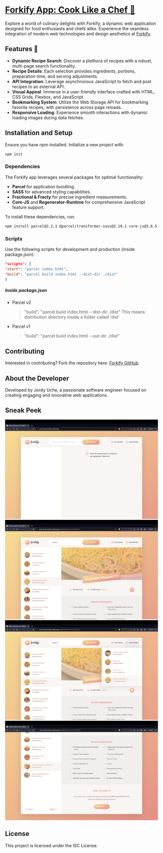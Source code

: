 # [Forkify App: Cook Like a Chef 🍉](https://uche-jordy-forkify.netlify.app/)

Explore a world of culinary delights with Forkify, a dynamic web application designed for food enthusiasts and chefs alike. Experience the seamless integration of modern web technologies and design aesthetics at [Forkify](https://uche-jordy-forkify.netlify.app/).

## Features 🍓

- **Dynamic Recipe Search**: Discover a plethora of recipes with a robust, multi-page search functionality.
- **Recipe Details**: Each selection provides ingredients, portions, preparation time, and serving adjustments.
- **API Integration**: Leverage asynchronous JavaScript to fetch and post recipes to an external API.
- **Visual Appeal**: Immerse in a user-friendly interface crafted with HTML, CSS Grids, Flexbox, and JavaScript.
- **Bookmarking System**: Utilize the Web Storage API for bookmarking favorite recipes, with persistence across page reloads.
- **Responsive Loading**: Experience smooth interactions with dynamic loading images during data fetches.

## Installation and Setup

Ensure you have npm installed. Initialize a new project with:

```bash
npm init
```

### Dependencies

The Forkify app leverages several packages for optimal functionality:

- **Parcel** for application bundling.
- **SASS** for advanced styling capabilities.
- **Fractional & Fracty** for precise ingredient measurements.
- **Core-JS** and **Regenerator-Runtime** for comprehensive JavaScript feature support.

To install these dependencies, run:

```bash
npm install parcel@2.2.1 @parcel/transformer-sass@2.10.1 core-js@3.6.5 fractional@1.0.0 fracty@1.0.9 regenerator-runtime@0.13.7 sass@1.26.10

```

### Scripts

Use the following scripts for development and production (inside package.json):

```json
"scripts": {
"start": "parcel index.html",
"build": "parcel build index.html --dist-dir ./dist"
}
```

##### Inside package.json

- Parcel v2

  > "build": "parcel build index.html --dist-dir ./dist"
  > This means: distribution directory inside a folder called 'dist'

- Parcel v1
  > "build": "parcel build index.html --out-dir ./dist"

## Contributing

Interested in contributing? Fork the repository here: [Forkify GitHub](https://github.com/UniLife-Projects/forkify-deployed.git).

## About the Developer

Developed by Jordy Uche, a passionate software engineer focused on creating engaging and innovative web applications.

## Sneak Peek

![Forkify App Screenshot](images/1.png)
![Forkify App Interface](images/2.png)
![Forkify App Interface](images/3.png)
![Forkify App Interface](images/4.png)

## License

This project is licensed under the ISC License.
